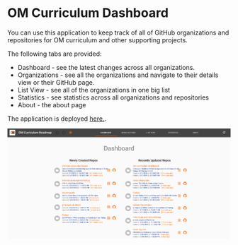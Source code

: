 # OM Curriculum Dashboard

You can use this application to keep track of all of GitHub organizations and repositories for OM curriculum and other supporting projects.

The following tabs are provided:

* Dashboard - see the latest changes across all organizations.
* Organizations - see all the organizations and navigate to their details view or their GitHub page.
* List View - see all of the organizations in one big list
* Statistics - see statistics across all organizations and repositories
* About - the about page

The application is deployed [here.](https://om-curriculum-dashboard.apps-np.homedepot.com/).

![Screen Shot](screenshot.png)

